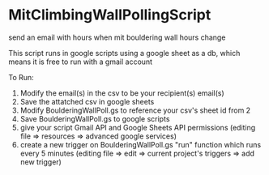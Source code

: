 # MitClimbingWallPollingScript
send an email with hours when mit bouldering wall hours change

This script runs in google scripts using a google sheet as a db, which means it is free to run with a gmail account

To Run:
1. Modify the email(s) in the csv to be your recipient(s) email(s)
2. Save the attatched csv in google sheets
3. Modify BoulderingWallPoll.gs to reference your csv's sheet id from 2
4. Save BoulderingWallPoll.gs to google scripts
5. give your script Gmail API and Google Sheets API permissions (editing file => resources => advanced google services)
6. create a new trigger on BoulderingWallPoll.gs "run" function which runs every 5 minutes (editing file => edit => current project's triggers => add new trigger)
